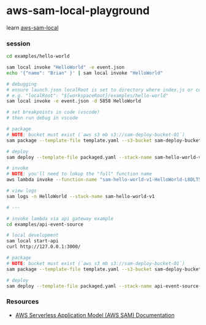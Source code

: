 # aws-sam-local-playground

learn [aws-sam-local](https://github.com/awslabs/aws-sam-local)

### session
```sh
cd examples/hello-world

sam local invoke "HelloWorld" -e event.json
echo '{"name": "Brian" }' | sam local invoke "HelloWorld"

# debugging
# ensure launch.json localRoot is set to directory where index.js or code exists
# e.g. "localRoot": "${workspaceRoot}/examples/hello-world"
sam local invoke -e event.json -d 5858 HelloWorld

# set breakpoints in code (vscode)
# then run debug in vscode

# package
# NOTE: bucket must exist (`aws s3 mb s3://sam-deploy-bucket-01`)
sam package --template-file template.yaml --s3-bucket sam-deploy-bucket-01 --output-template-file packaged.yaml

# deploy
sam deploy --template-file packaged.yaml --stack-name sam-hello-world-v0 --capabilities CAPABILITY_IAM

# invoke
# NOTE: you'll need to lokup the "full" function name
aws lambda invoke --function-name "sam-hello-world-v1-HelloWorld-L8DLT50DZNIJ" --payload '{"name": "brian"}' output.log; cat output.log

# view logs
sam logs -n HelloWorld --stack-name sam-hello-world-v1

# ---

# invoke lambda via api gateway example
cd examples/api-event-source

# local development
sam local start-api
curl http://127.0.0.1:3000/

# package
# NOTE: bucket must exist (`aws s3 mb s3://sam-deploy-bucket-01`)
sam package --template-file template.yaml --s3-bucket sam-deploy-bucket-01 --output-template-file packaged.yaml

# deploy
sam deploy --template-file packaged.yaml --stack-name api-event-source-v1 --capabilities CAPABILITY_IAM
```

### Resources

* [AWS Serverless Application Model (AWS SAM) Documentation](https://docs.aws.amazon.com/serverless-application-model/index.html)